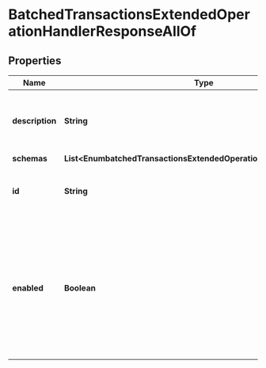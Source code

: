 

# BatchedTransactionsExtendedOperationHandlerResponseAllOf


## Properties

| Name | Type | Description | Notes |
|------------ | ------------- | ------------- | -------------|
|**description** | **String** | A description for this Extended Operation Handler |  [optional] |
|**schemas** | **List&lt;EnumbatchedTransactionsExtendedOperationHandlerSchemaUrn&gt;** |  |  [optional] |
|**id** | **String** | Name of the Extended Operation Handler |  [optional] |
|**enabled** | **Boolean** | Indicates whether the Extended Operation Handler is enabled (that is, whether the types of extended operations are allowed in the server). |  [optional] |




